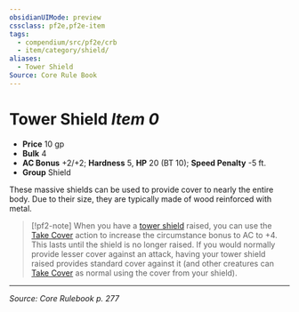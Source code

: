 ```yaml
---
obsidianUIMode: preview
cssclass: pf2e,pf2e-item
tags:
  - compendium/src/pf2e/crb
  - item/category/shield/
aliases:
  - Tower Shield
Source: Core Rule Book
---
```

# Tower Shield *Item 0*  

- **Price** 10 gp
- **Bulk** 4
- **AC Bonus** +2/+2; **Hardness** 5, **HP** 20 (BT 10); **Speed Penalty** -5 ft.
- **Group** Shield 

These massive shields can be used to provide cover to nearly the entire body. Due to their size, they are typically made of wood reinforced with metal.

> [!pf2-note]
> When you have a [tower shield](compendium/equipment/items/tower-shield.md) raised, you can use the [Take Cover](rules/actions/take-cover.md) action to increase the circumstance bonus to AC to +4. This lasts until the shield is no longer raised. If you would normally provide lesser cover against an attack, having your tower shield raised provides standard cover against it (and other creatures can [Take Cover](rules/actions/take-cover.md) as normal using the cover from your shield).


---
*Source: Core Rulebook p. 277*